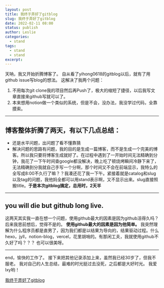 ```yaml
---
layout: post
title: 我终于弄好了gitblog
slug: 我终于弄好了gitblog
date: 2022-02-11 08:00
status: publish
author: Leslie
categories: 
  - stand 
tags:
  - stand 
  - stand 
excerpt: 
---
```


天呐，我又开始折腾博客了。
自从看了yihong0618的gitblog以后，就有了用github issue写blog的想法。
这解决了我两个问题：
1. 不用每次git clone我的项目然后再Push了，极大的缩短了捷径，以后我写文章直接来github写就可以了。
2. 本来想用notion做一个类似的系统，但是不会，没办法，我没学过代码，全靠摸索。

---

## 博客整体折腾了两天，有以下几点总结：

- 还是水平问题，出问题了看不懂靠猜
- 解决问题的思路有问题，我的目的是生成一篇博客，而不是生成一个完美的博客。所以我只要将博客生成就好了。在过程中遇到了一开始时间无法精确到分钟，我花了一下午时间查google都没解决，晚上吃了顿烧烤瞬间冷静下来了，无法精确到分我就自己手写一个分啊，那个时间又不会在前端显示，我特么的全写成8:00不久行了嘛？？我凑还花了我一下午。紧接着就是catalog和slug以及tag的问题，我他妈全都可以用stand表示啊，又不显示出来。slug直接照搬title。**于是本次gitblog搞定，总用时，2天半**

---
## you will die but github long live.

这两天其实我一直在想一个问题，使用github最大的因素是因为github活得久吗？后来我思前想后，觉得不是的。
**使用github最大的因素是因为他简单。**
我突然理解为什么程序员都是直男了，因为我们都是以结果为导向的，结果驱动过程。什么hexo，jyll，notion-blog，vercel，花里胡哨的。有那闲工夫，我就使用github不久好了吗？？？
也可以很美呀。

---

end，愉快的工作了。
接下来把其他记录添加上来，虽然我已经30岁了，但我不服老。
我对自己的人生总结，最难的时光挺过去没死，之后都是大好时光。
我爱lxy哟！

[我终于弄好了gitblog](https://github.com/lesnolie/Marverick/issues/1)
